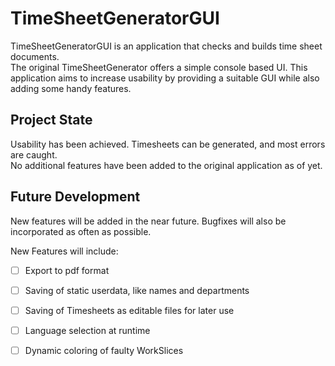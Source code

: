 # TimeSheetGeneratorGUI

TimeSheetGeneratorGUI is an application that checks and builds time sheet documents.<br>
The original TimeSheetGenerator offers a simple console based UI. This application aims to 
increase usability by providing a suitable GUI while also adding some handy features.

## Project State
Usability has been achieved. Timesheets can be generated, and most errors are caught. <br>
No additional features have been added to the original application as of yet.

## Future Development
New features will be added in the near future. Bugfixes will also be incorporated 
as often as possible.

New Features will include:
- [ ] Export to pdf format
- [ ] Saving of static userdata, like names and departments
- [ ] Saving of Timesheets as editable files for later use
- [ ] Language selection at runtime
- [ ] Dynamic coloring of faulty WorkSlices
    


